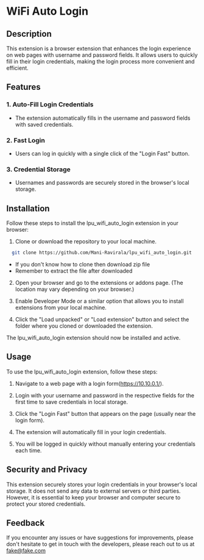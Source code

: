 
# WiFi Auto Login

## Description
This extension is a browser extension that enhances the login experience on web pages with username and password fields. It allows users to quickly fill in their login credentials, making the login process more convenient and efficient.

## Features

### 1. Auto-Fill Login Credentials
   - The extension automatically fills in the username and password fields with saved credentials.

### 2. Fast Login
   - Users can log in quickly with a single click of the "Login Fast" button.

### 3. Credential Storage
   - Usernames and passwords are securely stored in the browser's local storage.


## Installation

Follow these steps to install the lpu_wifi_auto_login extension in your browser:

1. Clone or download the repository to your local machine.
```bash
  git clone https://github.com/Mani-Ravirala/lpu_wifi_auto_login.git
```
- If you don't know how to clone then download zip file
- Remember to extract the file after downloaded

2. Open your browser and go to the extensions or addons page. (The location may vary depending on your browser.)

3. Enable Developer Mode or a similar option that allows you to install extensions from your local machine.

4. Click the "Load unpacked" or "Load extension" button and select the folder where you cloned or downloaded the extension.

The lpu_wifi_auto_login extension should now be installed and active.


    
## Usage

To use the lpu_wifi_auto_login extension, follow these steps:

1. Navigate to a web page with a login form(https://10.10.0.1/).

2. Login with your username and password in the respective fields for the first time to save credentials in local storage.

3. Click the "Login Fast" button that appears on the page (usually near the login form).

4. The extension will automatically fill in your login credentials.

5. You will be logged in quickly without manually entering your credentials each time.


## Security and Privacy
This extension securely stores your login credentials in your browser's local storage. It does not send any data to external servers or third parties. However, it is essential to keep your browser and computer secure to protect your stored credentials.

## Feedback

If you encounter any issues or have suggestions for improvements, please don't hesitate to get in touch with the developers, please reach out to us at fake@fake.com

